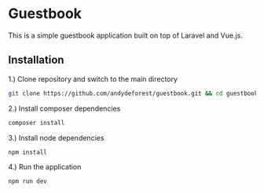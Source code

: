 # Guestbook
This is a simple guestbook application built on top of Laravel and Vue.js.

## Installation

1.) Clone repository and switch to the main directory
```bash
git clone https://github.com/andydeforest/guestbook.git && cd guestbook
```

2.) Install composer dependencies
``` bash
composer install
```
3.) Install node dependencies
``` bash
npm install
```
4.) Run the application
``` bash
npm run dev
```
